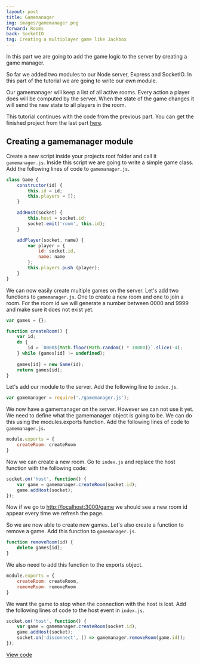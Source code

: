 ```yaml
---
layout: post
title: Gamemanager
img: images/gamemanager.png
forward: Rooms
back: SocketIO
tag: Creating a multiplayer game like Jackbox
---
```


In this part we are going to add the game logic to the server by creating a game manager.

So far we added two modules to our Node server, Express and SocketIO. In this part of the tutorial we are going to write our own module.

Our gamemanager will keep a list of all active rooms. Every action a player does will be computed by the server. When the state of the game changes it will send the new state to all players in the room.

This tutorial continues with the code from the previous part. You can get the finished project from the last part [here](https://github.com/RubenBimmel/MultiplayerGameTutorial/tree/master/03-SocketIO).

## Creating a gamemanager module

Create a new script inside your projects root folder and call it `gamemanager.js`. Inside this script we are going to write a simple game class. Add the following lines of code to `gamemanager.js`.

```js
class Game {
    constructor(id) {
        this.id = id;
        this.players = [];
    }

    addHost(socket) {
        this.host = socket.id;
        socket.emit('room', this.id);
    }

    addPlayer(socket, name) {
        var player = {
            id: socket.id,
            name: name
        };
        this.players.push (player);
    }
}
```

We can now easily create multiple games on the server. Let's add two functions to `gamemanager.js`. One to create a new room and one to join a room. For the room id we will generate a number between 0000 and 9999 and make sure it does not exist yet.

```js
var games = {};

function createRoom() {
    var id;
    do { 
        id = `0000${Math.floor(Math.random() * 10000)}`.slice(-4);
    } while (games[id] != undefined);
    
    games[id] = new Game(id);
    return games[id];
}
```

Let's add our module to the server. Add the following line to `index.js`.

```js
var gamemanager = require('./gamemanager.js');
```

We now have a gamemanager on the server. However we can not use it yet. We need to define what the gamemanager object is going to be. We can do this using the modules.exports function. Add the following lines of code to `gamemanager.js`.

```js
module.exports = {
    createRoom: createRoom
}
```

Now we can create a new room. Go to `index.js` and replace the host function with the following code:

```js
socket.on('host', function() {
    var game = gamemanager.createRoom(socket.id);
    game.addHost(socket);
});
```

Now if we go to <a href="http://localhost:3000/game" target="_blank">http://localhost:3000/game</a> we should see a new room id appear every time we refresh the page.

So we are now able to create new games. Let's also create a function to remove a game. Add this function to `gamemanager.js`.

```js
function removeRoom(id) {
    delete games[id];
}
```

We also need to add this function to the exports object.

```js
module.exports = {
    createRoom: createRoom,
    removeRoom: removeRoom
}
```

We want the game to stop when the connection with the host is lost. Add the following lines of code to the host event in `index.js`.

```js
socket.on('host', function() {
    var game = gamemanager.createRoom(socket.id);
    game.addHost(socket);
    socket.on('disconnect', () => gamemanager.removeRoom(game.id));
});
```

[View code](https://github.com/RubenBimmel/MultiplayerGameTutorial/tree/master/04-Gamemanager)